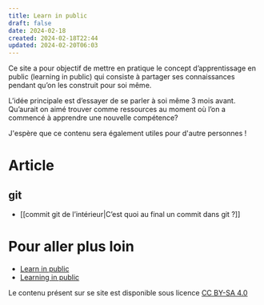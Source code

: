 ```yaml
---
title: Learn in public
draft: false
date: 2024-02-18
created: 2024-02-18T22:44
updated: 2024-02-20T06:03
---
```

Ce site a pour objectif de mettre en pratique le concept d’apprentissage en public (learning in public) qui consiste à partager ses connaissances pendant qu’on les construit pour soi même.

L’idée principale est d’essayer de se parler à soi même 3 mois avant. Qu’aurait on aimé trouver comme ressources au moment où l’on a commencé à apprendre une nouvelle compétence?

J'espère que ce contenu sera également utiles pour d'autre personnes !

# Article
## git
- [[commit git de l’intérieur|C’est quoi au final un commit dans git ?]]

# Pour aller plus loin
- [Learn in public](https://www.swyx.io/learn-in-public) 
- [Learning in public](https://notes.nicolevanderhoeven.com/Learning+in+public)



Le contenu présent sur se site est disponible sous licence [CC BY-SA 4.0](https://creativecommons.org/licenses/by-sa/4.0/deed.fr)